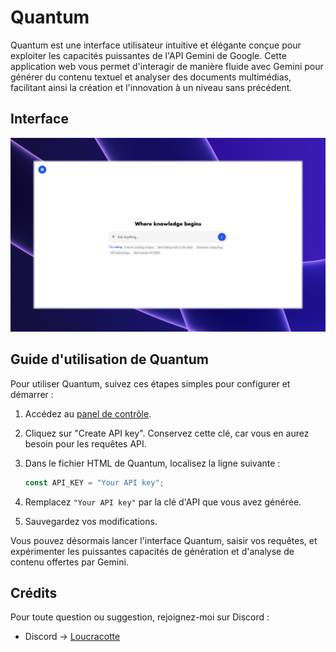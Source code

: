 # Quantum

Quantum est une interface utilisateur intuitive et élégante conçue pour exploiter les capacités puissantes de l'API Gemini de Google. Cette application web vous permet d'interagir de manière fluide avec Gemini pour générer du contenu textuel et analyser des documents multimédias, facilitant ainsi la création et l'innovation à un niveau sans précédent.

## Interface

![Quantum Interface](./media/interface.jpeg)

## Guide d'utilisation de Quantum

Pour utiliser Quantum, suivez ces étapes simples pour configurer et démarrer :

1. Accédez au [panel de contrôle](https://aistudio.google.com/app/apikey).
2. Cliquez sur "Create API key". Conservez cette clé, car vous en aurez besoin pour les requêtes API.
3. Dans le fichier HTML de Quantum, localisez la ligne suivante :

    ```javascript
    const API_KEY = "Your API key";
    ```

4. Remplacez `"Your API key"` par la clé d'API que vous avez générée.
5. Sauvegardez vos modifications.

Vous pouvez désormais lancer l'interface Quantum, saisir vos requêtes, et expérimenter les puissantes capacités de génération et d'analyse de contenu offertes par Gemini.

## Crédits

Pour toute question ou suggestion, rejoignez-moi sur Discord :

- Discord -> [Loucracotte](https://discord.gg/loucracotte/)